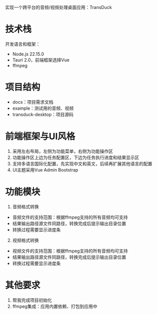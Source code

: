 实现一个跨平台的音频/视频处理桌面应用：TransDuck

# 技术栈

开发语言和框架：

- Node.js 22.15.0
- Tauri 2.0，前端框架选择Vue
- ffmpeg 

# 项目结构

- docs：项目需求文档
- example：测试用的音频、视频
- transduck-desktop：项目源码

# 前端框架与UI风格

1. 采用左右布局，左侧为功能菜单，右侧为功能操作区
3. 功能操作区上边为任务配置区，下边为任务执行进度和结果显示区
3. 支持多语言国际化配置，先实现中文和英文，后续再扩展其他语言的配置
4. UI主题采用Vue Admin Bootstrap

# 功能模块

1. 音频格式转换

- 音频文件的支持范围：根据ffmpeg支持的所有音频均可支持
- 结果输出路径源文件同路径，转换完成后提示输出目录位置
- 转换过程需要显示进度条

2. 视频格式转换

- 视频文件的支持范围：根据ffmpeg支持的所有音频均可支持
- 结果输出路径源文件同路径，转换完成后提示输出目录位置
- 转换过程需要显示进度条

# 其他要求

1. 帮我完成项目初始化
2. ffmpeg集成：应用内置依赖、打包到应用中
